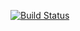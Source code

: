[![Build Status](https://dev.azure.com/mictest2024/Agileproject/_apis/build/status%2FDevopsYassin.gitapp?branchName=master)](https://dev.azure.com/mictest2024/Agileproject/_build/latest?definitionId=22&branchName=master)
